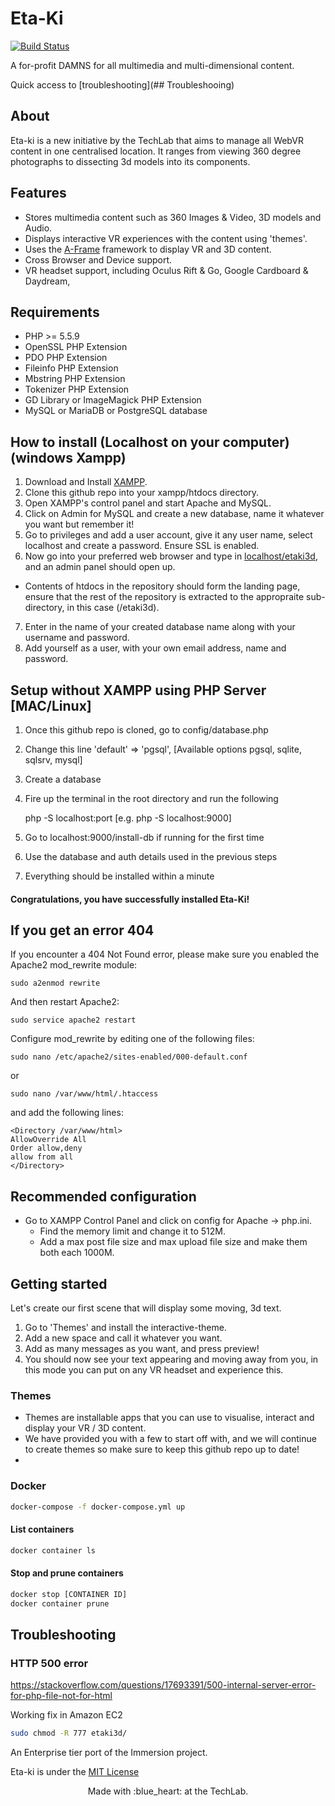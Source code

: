 # Eta-Ki

[![Build Status](https://travis-ci.com/usydtechlab/etaki3d.svg?branch=master)](https://travis-ci.com/usydtechlab/etaki3d)

A for-profit DAMNS for all multimedia and multi-dimensional content.

Quick access to [troubleshooting](## Troubleshooing)

## About
Eta-ki is a new initiative by  the TechLab that aims to manage all WebVR content in one centralised location.
It ranges from viewing 360 degree photographs to dissecting 3d models into its components.

## Features
- Stores multimedia content such as 360 Images & Video, 3D models and Audio.
- Displays interactive VR experiences with the content using 'themes'.
- Uses the [A-Frame](https://github.com/aframevr/aframe) framework to display VR and 3D content.
- Cross Browser and Device support.
- VR headset support, including Oculus Rift & Go, Google Cardboard & Daydream, 

## Requirements
- PHP >= 5.5.9
- OpenSSL PHP Extension
- PDO PHP Extension
- Fileinfo PHP Extension
- Mbstring PHP Extension
- Tokenizer PHP Extension
- GD Library or ImageMagick PHP Extension
- MySQL or MariaDB or PostgreSQL database

## How to install (Localhost on your computer) (windows Xampp)
1. Download and Install [XAMPP](https://www.apachefriends.org/download.html).
2. Clone this github repo into your xampp/htdocs directory.
3. Open XAMPP's control panel and start Apache and MySQL.
4. Click on Admin for MySQL and create a new database, name it whatever you want but remember it!
5. Go to privileges and add a user account, give it any user name, select localhost and create a password. Ensure SSL is enabled.
6. Now go into your preferred web browser and type in [localhost/etaki3d](localhost/etaki3d), and an admin panel should open up.
- Contents of htdocs in the repository should form the landing page, ensure that the rest of the repository is extracted to the appropraite sub-directory,
in this case (/etaki3d).
7. Enter in the name of your created database name along with your username and password.
8. Add yourself as a user, with your own email address, name and password.


## Setup without XAMPP using PHP Server [MAC/Linux]
1. Once this github repo is cloned, go to config/database.php
2. Change this line 'default' => 'pgsql', [Available options pgsql, sqlite, sqlsrv, mysql]
3. Create a database 
4. Fire up the terminal in the root directory and run the following

    php -S localhost:port [e.g. php -S localhost:9000]
5. Go to localhost:9000/install-db if running for the first time
6. Use the database and auth details used in the previous steps
7. Everything should be installed within a minute


#### Congratulations, you have successfully installed Eta-Ki!

## If you get an error 404

If you encounter a 404 Not Found error, please make sure you enabled the Apache2 mod_rewrite module:

`sudo a2enmod rewrite`

And then restart Apache2:

`sudo service apache2 restart`

Configure mod_rewrite by editing one of the following files:

`sudo nano /etc/apache2/sites-enabled/000-default.conf`

or

`sudo nano /var/www/html/.htaccess`

and add the following lines:
```
<Directory /var/www/html>
AllowOverride All
Order allow,deny
allow from all
</Directory>
```
## Recommended configuration
- Go to XAMPP Control Panel and click on config for Apache -> php.ini.
	- Find the memory limit and change it to 512M.
	- Add a max post file size and max upload file size and make them both each 1000M.


## Getting started
Let's create our first scene that will display some moving, 3d text.
1. Go to 'Themes' and install the interactive-theme.
2. Add a new space and call it whatever you want.
3. Add as many messages as you want, and press preview!
4. You should now see your text appearing and moving away from you, in this mode you can put on any VR headset and experience this.

### Themes
- Themes are installable apps that you can use to visualise, interact and display your VR / 3D content.
- We have provided you with a few to start off with, and we will continue to create themes so make sure to keep this github repo up to date!
-  


### Docker

```bash
docker-compose -f docker-compose.yml up
```

#### List containers

```bash
docker container ls
```

#### Stop and prune containers

```bash
docker stop [CONTAINER ID]
docker container prune
```

## Troubleshooting

### HTTP 500 error

https://stackoverflow.com/questions/17693391/500-internal-server-error-for-php-file-not-for-html

Working fix in Amazon EC2
```bash
sudo chmod -R 777 etaki3d/
```


An Enterprise tier port of the Immersion project.

Eta-ki is under the [MIT License ](LICENSE)
<p align="center">
	Made with :blue_heart: at the TechLab.
</p>

